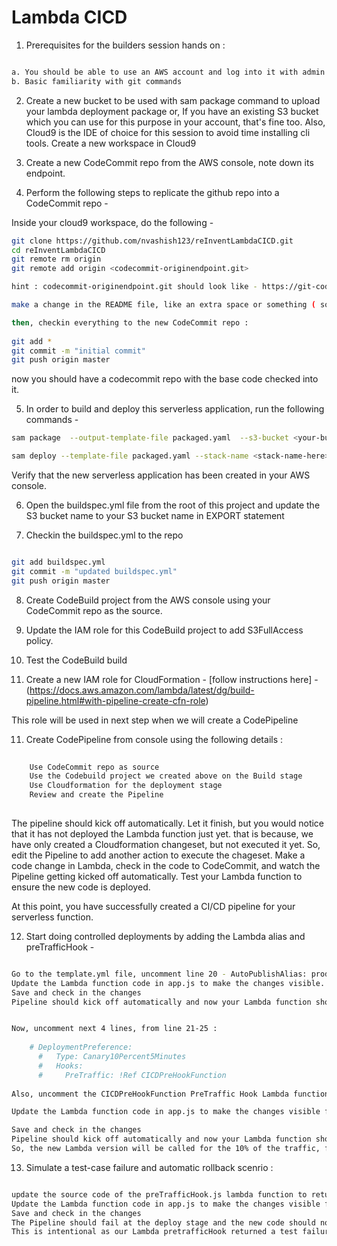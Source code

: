 # Lambda CICD 


1. Prerequisites for the builders session hands on :

```bash

a. You should be able to use an AWS account and log into it with admin role.
b. Basic familiarity with git commands


```


2. Create a new bucket to be used with sam package command to upload your lambda deployment package
or, If you have an existing S3 bucket which you can use for this purpose in your account, that's fine too.
Also, Cloud9 is the IDE of choice for this session to avoid time installing cli tools. Create a new workspace in Cloud9



3. Create a new CodeCommit repo from the AWS console, note down its endpoint.


4. Perform the following steps to replicate the github repo into a CodeCommit repo -

Inside your cloud9 workspace, do the following - 

```bash
git clone https://github.com/nvashish123/reInventLambdaCICD.git
cd reInventLambdaCICD
git remote rm origin
git remote add origin <codecommit-originendpoint.git>

hint : codecommit-originendpoint.git should look like - https://git-codecommit.us-east-1.amazonaws.com/v1/repos/reInventCICD.git

make a change in the README file, like an extra space or something ( sometimes git does not recognize that the origin has changed unless a code change is forced)

then, checkin everything to the new CodeCommit repo :
    
git add *
git commit -m "initial commit"
git push origin master

```



now you should have a codecommit repo with the base code checked into it.


5. In order to build and deploy this serverless application, run the following commands - 

```bash
sam package  --output-template-file packaged.yaml  --s3-bucket <your-bucket-name>
```


```bash
sam deploy --template-file packaged.yaml --stack-name <stack-name-here> --capabilities CAPABILITY_IAM
```

Verify that the new serverless application has been created in your AWS console.

6. Open the buildspec.yml file from the root of this project and update the S3 bucket name to your S3 bucket name in EXPORT statement

7. Checkin the buildspec.yml to the repo

```bash

git add buildspec.yml
git commit -m "updated buildspec.yml"
git push origin master

```



8. Create CodeBuild project from the AWS console using your CodeCommit repo as the source.

9. Update the IAM role for this CodeBuild project to add S3FullAccess policy.

9. Test the CodeBuild build

10. Create a new IAM role for CloudFormation - [follow instructions here] - (https://docs.aws.amazon.com/lambda/latest/dg/build-pipeline.html#with-pipeline-create-cfn-role)

This role will be used in next step when we will create a CodePipeline


11. Create CodePipeline from console using the following details :

```bash
    
    Use CodeCommit repo as source
    Use the Codebuild project we created above on the Build stage
    Use Cloudformation for the deployment stage
    Review and create the Pipeline
    
```
The pipeline should kick off automatically. Let it finish, but you would notice that it has not deployed the Lambda function just yet.
that is because, we have only created a Cloudformation changeset, but not executed it yet.
So, edit the Pipeline to add another action to execute the chageset.
Make a code change in Lambda, check in the code to CodeCommit, and watch the Pipeline getting kicked off automatically.
Test your Lambda function to ensure the new code is deployed. 

At this point, you have successfully created a CI/CD pipeline for your serverless function.


12. Start doing controlled deployments by adding the Lambda alias and preTrafficHook - 

```bash

Go to the template.yml file, uncomment line 20 - AutoPublishAlias: prod
Update the Lambda function code in app.js to make the changes visible.
Save and check in the changes
Pipeline should kick off automatically and now your Lambda function should have an Alias created with the name 'prod'


Now, uncomment next 4 lines, from line 21-25 :
    
    # DeploymentPreference:
      #   Type: Canary10Percent5Minutes
      #   Hooks:
      #     PreTraffic: !Ref CICDPreHookFunction
      
Also, uncomment the CICDPreHookFunction PreTraffic Hook Lambda function starting at line 33      

Update the Lambda function code in app.js to make the changes visible for testing purpose.

Save and check in the changes
Pipeline should kick off automatically and now your Lambda function should have a controlled deployment with Canary10Percent5Minutes deployment setting.
So, the new Lambda version will be called for the 10% of the traffic, for the first 5 minutes. After 5 minutes, all the traffic will go to the new lambda version code.


```

13. Simulate a test-case failure and automatic rollback scenrio :

```bash

update the source code of the preTrafficHook.js lambda function to return the status as 'Failed' on line 25
Update the Lambda function code in app.js to make the changes visible for testing purpose.
Save and check in the changes
The Pipeline should fail at the deploy stage and the new code should not be deployed.
This is intentional as our Lambda pretrafficHook returned a test failure and the deployment was rolled back.

```



